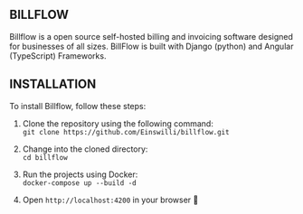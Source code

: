 ## BILLFLOW
Billflow is a open source self-hosted billing and invoicing software designed for businesses of all sizes. BillFlow is built with Django (python) and Angular (TypeScript) Frameworks.

## INSTALLATION
To install Billflow, follow these steps:
1. Clone the repository using the following command:<br>
`git clone https://github.com/Einswilli/billflow.git`
2. Change into the cloned directory:<br> `cd billflow`
3. Run the projects using Docker: <br>
`docker-compose up --build -d`

4. Open `http://localhost:4200` in your browser :tada: